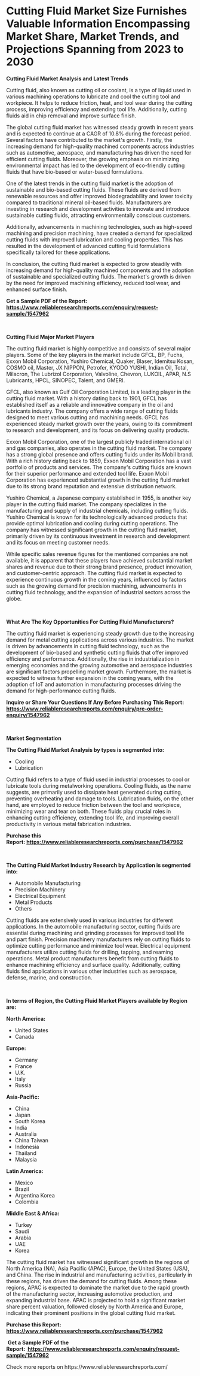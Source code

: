 <p><h1>Cutting Fluid Market Size Furnishes Valuable Information Encompassing Market Share, Market Trends, and Projections Spanning from 2023 to 2030</h1></p><p><strong>Cutting Fluid Market Analysis and Latest Trends</strong></p>
<p><p>Cutting fluid, also known as cutting oil or coolant, is a type of liquid used in various machining operations to lubricate and cool the cutting tool and workpiece. It helps to reduce friction, heat, and tool wear during the cutting process, improving efficiency and extending tool life. Additionally, cutting fluids aid in chip removal and improve surface finish.</p><p>The global cutting fluid market has witnessed steady growth in recent years and is expected to continue at a CAGR of 10.8% during the forecast period. Several factors have contributed to the market's growth. Firstly, the increasing demand for high-quality machined components across industries such as automotive, aerospace, and manufacturing has driven the need for efficient cutting fluids. Moreover, the growing emphasis on minimizing environmental impact has led to the development of eco-friendly cutting fluids that have bio-based or water-based formulations.</p><p>One of the latest trends in the cutting fluid market is the adoption of sustainable and bio-based cutting fluids. These fluids are derived from renewable resources and offer improved biodegradability and lower toxicity compared to traditional mineral oil-based fluids. Manufacturers are investing in research and development activities to innovate and introduce sustainable cutting fluids, attracting environmentally conscious customers.</p><p>Additionally, advancements in machining technologies, such as high-speed machining and precision machining, have created a demand for specialized cutting fluids with improved lubrication and cooling properties. This has resulted in the development of advanced cutting fluid formulations specifically tailored for these applications.</p><p>In conclusion, the cutting fluid market is expected to grow steadily with increasing demand for high-quality machined components and the adoption of sustainable and specialized cutting fluids. The market's growth is driven by the need for improved machining efficiency, reduced tool wear, and enhanced surface finish.</p></p>
<p><strong>Get a Sample PDF of the Report:&nbsp; <a href="https://www.reliableresearchreports.com/enquiry/request-sample/1547962">https://www.reliableresearchreports.com/enquiry/request-sample/1547962</a></strong></p>
<p>&nbsp;</p>
<p><strong>Cutting Fluid Major Market Players</strong></p>
<p><p>The cutting fluid market is highly competitive and consists of several major players. Some of the key players in the market include GFCL, BP, Fuchs, Exxon Mobil Corporation, Yushiro Chemical, Quaker, Blaser, Idemitsu Kosan, COSMO oil, Master, JX NIPPON, Petrofer, KYODO YUSHI, Indian Oil, Total, Milacron, The Lubrizol Corporation, Valvoline, Chevron, LUKOIL, APAR, N.S Lubricants, HPCL, SINOPEC, Talent, and GMERI.</p><p>GFCL, also known as Gulf Oil Corporation Limited, is a leading player in the cutting fluid market. With a history dating back to 1901, GFCL has established itself as a reliable and innovative company in the oil and lubricants industry. The company offers a wide range of cutting fluids designed to meet various cutting and machining needs. GFCL has experienced steady market growth over the years, owing to its commitment to research and development, and its focus on delivering quality products.</p><p>Exxon Mobil Corporation, one of the largest publicly traded international oil and gas companies, also operates in the cutting fluid market. The company has a strong global presence and offers cutting fluids under its Mobil brand. With a rich history dating back to 1859, Exxon Mobil Corporation has a vast portfolio of products and services. The company's cutting fluids are known for their superior performance and extended tool life. Exxon Mobil Corporation has experienced substantial growth in the cutting fluid market due to its strong brand reputation and extensive distribution network.</p><p>Yushiro Chemical, a Japanese company established in 1955, is another key player in the cutting fluid market. The company specializes in the manufacturing and supply of industrial chemicals, including cutting fluids. Yushiro Chemical is known for its technologically advanced products that provide optimal lubrication and cooling during cutting operations. The company has witnessed significant growth in the cutting fluid market, primarily driven by its continuous investment in research and development and its focus on meeting customer needs.</p><p>While specific sales revenue figures for the mentioned companies are not available, it is apparent that these players have achieved substantial market shares and revenue due to their strong brand presence, product innovation, and customer-centric approach. The cutting fluid market is expected to experience continuous growth in the coming years, influenced by factors such as the growing demand for precision machining, advancements in cutting fluid technology, and the expansion of industrial sectors across the globe.</p></p>
<p>&nbsp;</p>
<p><strong>What Are The Key Opportunities For Cutting Fluid Manufacturers?</strong></p>
<p><p>The cutting fluid market is experiencing steady growth due to the increasing demand for metal cutting applications across various industries. The market is driven by advancements in cutting fluid technology, such as the development of bio-based and synthetic cutting fluids that offer improved efficiency and performance. Additionally, the rise in industrialization in emerging economies and the growing automotive and aerospace industries are significant factors propelling market growth. Furthermore, the market is expected to witness further expansion in the coming years, with the adoption of IoT and automation in manufacturing processes driving the demand for high-performance cutting fluids.</p></p>
<p><strong>Inquire or Share Your Questions If Any Before Purchasing This Report: <a href="https://www.reliableresearchreports.com/enquiry/pre-order-enquiry/1547962">https://www.reliableresearchreports.com/enquiry/pre-order-enquiry/1547962</a></strong></p>
<p>&nbsp;</p>
<p><strong>Market Segmentation</strong></p>
<p><strong>The Cutting Fluid Market Analysis by types is segmented into:</strong></p>
<p><ul><li>Cooling</li><li>Lubrication</li></ul></p>
<p><p>Cutting fluid refers to a type of fluid used in industrial processes to cool or lubricate tools during metalworking operations. Cooling fluids, as the name suggests, are primarily used to dissipate heat generated during cutting, preventing overheating and damage to tools. Lubrication fluids, on the other hand, are employed to reduce friction between the tool and workpiece, minimizing wear and tear on both. These fluids play crucial roles in enhancing cutting efficiency, extending tool life, and improving overall productivity in various metal fabrication industries.</p></p>
<p><strong>Purchase this Report:&nbsp;<a href="https://www.reliableresearchreports.com/purchase/1547962">https://www.reliableresearchreports.com/purchase/1547962</a></strong></p>
<p>&nbsp;</p>
<p><strong>The Cutting Fluid Market Industry Research by Application is segmented into:</strong></p>
<p><ul><li>Automobile Manufacturing</li><li>Precision Machinery</li><li>Electrical Equipment</li><li>Metal Products</li><li>Others</li></ul></p>
<p><p>Cutting fluids are extensively used in various industries for different applications. In the automobile manufacturing sector, cutting fluids are essential during machining and grinding processes for improved tool life and part finish. Precision machinery manufacturers rely on cutting fluids to optimize cutting performance and minimize tool wear. Electrical equipment manufacturers utilize cutting fluids for drilling, tapping, and reaming operations. Metal product manufacturers benefit from cutting fluids to enhance machining efficiency and surface quality. Additionally, cutting fluids find applications in various other industries such as aerospace, defense, marine, and construction.</p></p>
<p>&nbsp;</p>
<p><strong>In terms of Region, the Cutting Fluid Market Players available by Region are:</strong></p>
<p>
    <p> <strong> North America: </strong>
        <ul>
            <li>United States</li>
            <li>Canada</li>
        </ul>
        </p> 
    <p> <strong> Europe: </strong>
        <ul>
            <li>Germany</li>
            <li>France</li>
            <li>U.K.</li>
            <li>Italy</li>
            <li>Russia</li>
        </ul>
        </p> 
    <p> <strong> Asia-Pacific: </strong>
        <ul>
            <li>China</li>
            <li>Japan</li>
            <li>South Korea</li>
            <li>India</li>
            <li>Australia</li>
            <li>China Taiwan</li>
            <li>Indonesia</li>
            <li>Thailand</li>
            <li>Malaysia</li>
        </ul>
        </p> 
    <p> <strong> Latin America: </strong>
        <ul>
            <li>Mexico</li>
            <li>Brazil</li>
            <li>Argentina Korea</li>
            <li>Colombia</li>
        </ul>
        </p> 
    <p> <strong> Middle East & Africa: </strong>
        <ul>
            <li>Turkey</li>
            <li>Saudi</li>
            <li>Arabia</li>
            <li>UAE</li>
            <li>Korea</li>
        </ul>
    </p>
    </p>
<p><p>The cutting fluid market has witnessed significant growth in the regions of North America (NA), Asia Pacific (APAC), Europe, the United States (USA), and China. The rise in industrial and manufacturing activities, particularly in these regions, has driven the demand for cutting fluids. Among these regions, APAC is expected to dominate the market due to the rapid growth of the manufacturing sector, increasing automotive production, and expanding industrial base. APAC is projected to hold a significant market share percent valuation, followed closely by North America and Europe, indicating their prominent positions in the global cutting fluid market.</p></p>
<p><strong>Purchase this Report: <a href="https://www.reliableresearchreports.com/purchase/1547962">https://www.reliableresearchreports.com/purchase/1547962</a></strong></p>
<p>&nbsp;<strong>Get a Sample PDF of the Report:&nbsp;&nbsp;<a href="https://www.reliableresearchreports.com/enquiry/request-sample/1547962">https://www.reliableresearchreports.com/enquiry/request-sample/1547962</a></strong></p>
<p><strong></strong></p>
<p>Check more reports on https://www.reliableresearchreports.com/</p>
